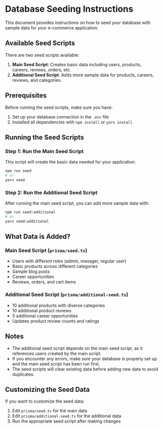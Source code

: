 # Database Seeding Instructions

This document provides instructions on how to seed your database with sample data for your e-commerce application.

## Available Seed Scripts

There are two seed scripts available:

1. **Main Seed Script**: Creates basic data including users, products, careers, reviews, orders, etc.
2. **Additional Seed Script**: Adds more sample data for products, careers, reviews, and categories.

## Prerequisites

Before running the seed scripts, make sure you have:

1. Set up your database connection in the `.env` file
2. Installed all dependencies with `npm install` or `yarn install`

## Running the Seed Scripts

### Step 1: Run the Main Seed Script

This script will create the basic data needed for your application:

```bash
npm run seed
# or
yarn seed
```

### Step 2: Run the Additional Seed Script

After running the main seed script, you can add more sample data with:

```bash
npm run seed:additional
# or
yarn seed:additional
```

## What Data is Added?

### Main Seed Script (`prisma/seed.ts`)

- Users with different roles (admin, manager, regular user)
- Basic products across different categories
- Sample blog posts
- Career opportunities
- Reviews, orders, and cart items

### Additional Seed Script (`prisma/additional-seed.ts`)

- 10 additional products with diverse categories
- 10 additional product reviews
- 5 additional career opportunities
- Updates product review counts and ratings

## Notes

- The additional seed script depends on the main seed script, as it references users created by the main script.
- If you encounter any errors, make sure your database is properly set up and the main seed script has been run first.
- The seed scripts will clear existing data before adding new data to avoid duplicates.

## Customizing the Seed Data

If you want to customize the seed data:

1. Edit `prisma/seed.ts` for the main data
2. Edit `prisma/additional-seed.ts` for the additional data
3. Run the appropriate seed script after making changes 